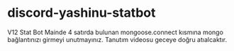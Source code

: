 # discord-yashinu-statbot
V12 Stat Bot
Mainde 4 satırda bulunan mongoose.connect kısmına mongo bağlantınızı girmeyi unutmayınız.
Tanutım videosu geceye doğru atıalcaktır.

